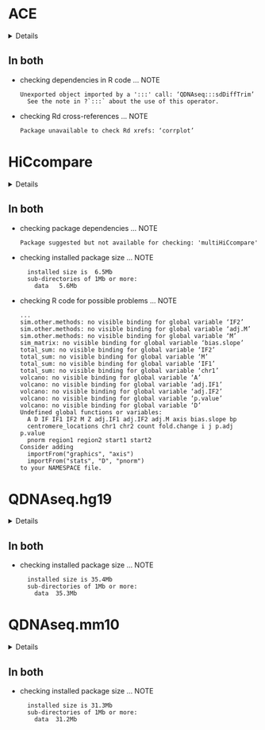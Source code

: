 # ACE

<details>

* Version: 1.2.0
* Source code: https://github.com/cran/ACE
* URL: https://github.com/tgac-vumc/ACE
* Date/Publication: 2019-05-02
* Number of recursive dependencies: 85

Run `revdep_details(,"ACE")` for more info

</details>

## In both

*   checking dependencies in R code ... NOTE
    ```
    Unexported object imported by a ':::' call: ‘QDNAseq:::sdDiffTrim’
      See the note in ?`:::` about the use of this operator.
    ```

*   checking Rd cross-references ... NOTE
    ```
    Package unavailable to check Rd xrefs: ‘corrplot’
    ```

# HiCcompare

<details>

* Version: 1.6.0
* Source code: https://github.com/cran/HiCcompare
* Date/Publication: 2019-05-02
* Number of recursive dependencies: 143

Run `revdep_details(,"HiCcompare")` for more info

</details>

## In both

*   checking package dependencies ... NOTE
    ```
    Package suggested but not available for checking: 'multiHiCcompare'
    ```

*   checking installed package size ... NOTE
    ```
      installed size is  6.5Mb
      sub-directories of 1Mb or more:
        data   5.6Mb
    ```

*   checking R code for possible problems ... NOTE
    ```
    ...
    sim.other.methods: no visible binding for global variable ‘IF2’
    sim.other.methods: no visible binding for global variable ‘adj.M’
    sim.other.methods: no visible binding for global variable ‘M’
    sim_matrix: no visible binding for global variable ‘bias.slope’
    total_sum: no visible binding for global variable ‘IF2’
    total_sum: no visible binding for global variable ‘M’
    total_sum: no visible binding for global variable ‘IF1’
    total_sum: no visible binding for global variable ‘chr1’
    volcano: no visible binding for global variable ‘A’
    volcano: no visible binding for global variable ‘adj.IF1’
    volcano: no visible binding for global variable ‘adj.IF2’
    volcano: no visible binding for global variable ‘p.value’
    volcano: no visible binding for global variable ‘D’
    Undefined global functions or variables:
      A D IF IF1 IF2 M Z adj.IF1 adj.IF2 adj.M axis bias.slope bp
      centromere_locations chr1 chr2 count fold.change i j p.adj p.value
      pnorm region1 region2 start1 start2
    Consider adding
      importFrom("graphics", "axis")
      importFrom("stats", "D", "pnorm")
    to your NAMESPACE file.
    ```

# QDNAseq.hg19

<details>

* Version: 1.14.0
* Source code: https://github.com/cran/QDNAseq.hg19
* URL: https://github.com/tgac-vumc/QDNAseq.hg19
* BugReports: https://github.com/tgac-vumc/QDNAseq.hg19/issues
* Date/Publication: 2019-05-07
* Number of recursive dependencies: 33

Run `revdep_details(,"QDNAseq.hg19")` for more info

</details>

## In both

*   checking installed package size ... NOTE
    ```
      installed size is 35.4Mb
      sub-directories of 1Mb or more:
        data  35.3Mb
    ```

# QDNAseq.mm10

<details>

* Version: 1.14.0
* Source code: https://github.com/cran/QDNAseq.mm10
* URL: https://github.com/tgac-vumc/QDNAseq.mm10
* BugReports: https://github.com/tgac-vumc/QDNAseq.mm10/issues
* Date/Publication: 2019-05-07
* Number of recursive dependencies: 33

Run `revdep_details(,"QDNAseq.mm10")` for more info

</details>

## In both

*   checking installed package size ... NOTE
    ```
      installed size is 31.3Mb
      sub-directories of 1Mb or more:
        data  31.2Mb
    ```

